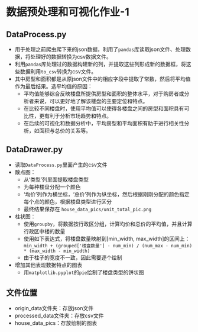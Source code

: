 # 数据预处理和可视化作业-1

## DataProcess.py

- 用于处理之前爬虫爬下来的json数据，利用了`pandas`库读取json文件、处理数据，将处理好的数据转换为csv数据文件。
- 利用`pandas`库处理过的数据构建新的列，并提取这些列形成新的数据框，将这些数据利用`to_csv`转换为csv文件。
- 其中房型和面积都是从原json文件中的相应字段中提取了常数，然后将平均值作为最后结果。选平均值的原因：
  - 平均值能够综合反映楼盘所提供房型和面积的整体水平，对于购房者或分析者来说，可以更好地了解该楼盘的主要定位和特点。
  - 在比较不同楼盘时，使用平均值可以使得各楼盘之间的房型和面积具有可比性，更有利于分析市场趋势和特点。
  - 在后续的可视化和数据分析中，平均房型和平均面积有助于进行相关性分析，如面积与总价的关系等。

## DataDrawer.py

- 读取`DataProcess.py`里面产生的csv文件
- 散点图：
  - 从‘类型’列里面提取楼盘类型
  - 为每种楼盘分配一个颜色
  - ‘均价’列作为横坐标，‘总价’列作为纵坐标，然后根据刚刚分配的颜色指定每个点的颜色，根据楼盘类型进行区分
  - 最终结果保存在 `house_data_pics/unit_total_pic.png`
- 柱状图：
  - 使用`groupby`，将数据按行政区分组，计算均价和总价的平均值，并且计算行政区中楼的数量
  - 使用如下表达式，将楼盘数量映射到[min_width, max_width]的区间上：
    `min_width + (grouped['楼盘数量'] - num_min) / (num_max - num_min) * (max_width - min_width)`
  - 由于柱子的宽度不一致，因此需要逐个绘制
- 增加其他表现数据特点的图表
  - 用`matplotlib.pyplot`的`pie`绘制了楼盘类型的饼状图

## 文件位置

- origin_data文件夹：存放json文件
- processed_data文件夹：存放csv文件
- house_data_pics：存放绘制的图表